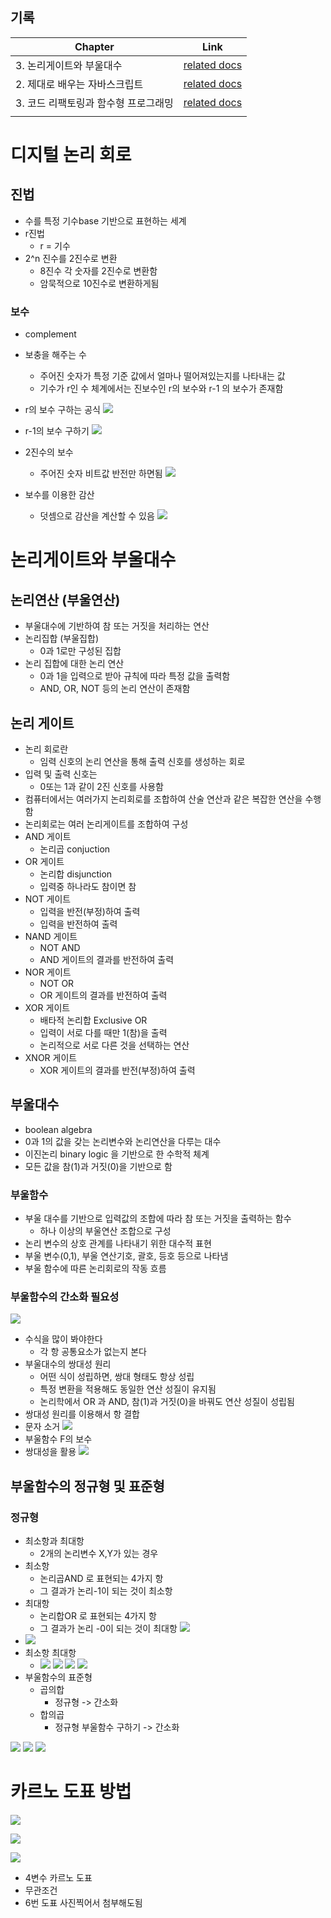 ## 기록
| **Chapter**           | **Link**                                                    |
| --------------------- | ----------------------------------------------------------- |
| 3. 논리게이트와 부울대수        | [related docs](Etc/디지털-논리-회로/note2.md)                      |
| 2. 제대로 배우는 자바스크립트     | [related docs](Etc/실시간-모니터링-시스템을-만들며-정복하는-MEVN/chapter2.md) |
| 3. 코드 리팩토링과 함수형 프로그래밍 | [related docs](Etc/실시간-모니터링-시스템을-만들며-정복하는-MEVN/chapter3.md) |
|                       |                                                             |


# 디지털 논리 회로

## 진법
- 수를 특정 기수base 기반으로 표현하는 세계
- r진법
	- r = 기수
- 2^n 진수를 2진수로 변환
	- 8진수 각 숫자를 2진수로 변환함
	- 암묵적으로 10진수로 변환하게됨
### 보수
- complement
- 보충을 해주는 수
	- 주어진 숫자가 특정 기준 값에서 얼마나 떨어져있는지를 나타내는 값
	- 기수가 r인 수 체계에서는 진보수인 r의 보수와 r-1 의 보수가 존재함
- r의 보수 구하는 공식
![](https://i.imgur.com/VU6dEo5.png)
- r-1의 보수 구하기
![](https://i.imgur.com/mWXks5e.png)

- 2진수의 보수
	- 주어진 숫자 비트값 반전만 하면됨
![](https://i.imgur.com/E9scVtL.png)
- 보수를 이용한 감산
	- 덧셈으로 감산을 계산할 수 있음
![](https://i.imgur.com/kHGVYGQ.png)
# 논리게이트와 부울대수
## 논리연산 (부울연산)
- 부울대수에 기반하여 참 또는 거짓을 처리하는 연산
- 논리집합 (부울집합)
	- 0과 1로만 구성된 집합
- 논리 집합에 대한 논리 연산
	- 0과 1을 입력으로 받아 규칙에 따라 특정 값을 출력함
	- AND, OR, NOT 등의 논리 연산이 존재함
## 논리 게이트
- 논리 회로란
	- 임력 신호의 논리 연산을 통해 출력 신호를 생성하는 회로
- 입력 및 출력 신호는
	- 0또는 1과 같이 2진 신호를 사용함
- 컴퓨터에서는 여러가지 논리회로를 조합하여 산술 연산과 같은 복잡한 연산을 수행함
- 논리회로는 여러 논리게이트를 조합하여 구성
- AND 게이트
	- 논리곱 conjuction
- OR 게이트
	- 논리합 disjunction
	- 입력중 하나라도 참이면 참
- NOT 게이트
	- 입력을 반전(부정)하여 출력
	- 입력을 반전하여 출력
- NAND 게이트
	- NOT AND
	- AND 게이트의 결과를 반전하여 출력
- NOR 게이트
	- NOT OR
	- OR 게이트의 결과를 반전하여 출력
- XOR 게이트
	- 배타적 논리합 Exclusive OR
	- 입력이 서로 다를 때만 1(참)을 출력
	- 논리적으로 서로 다른 것을 선택하는 연산
- XNOR 게이트
	- XOR 게이트의 결과를 반전(부정)하여 출력
## 부울대수
- boolean algebra
- 0과 1의 값을 갖는 논리변수와 논리연산을 다루는 대수
- 이진논리 binary logic 을 기반으로 한 수학적 체계
- 모든 값을 참(1)과 거짓(0)을 기반으로 함
### 부울함수
- 부울 대수를 기반으로 입력값의 조합에 따라 참 또는 거짓을 출력하는 함수
	- 하나 이상의 부울연산 조합으로 구성
- 논리 변수의 상호 관계를 나타내기 위한 대수적 표현
- 부울 변수(0,1), 부울 연산기호, 괄호, 등호 등으로 나타냄
- 부울 함수에 따른 논리회로의 작동 흐름
### 부울함수의 간소화 필요성
![](https://i.imgur.com/YvzQs30.png)
- 수식을 많이 봐야한다
	- 각 항 공통요소가 없는지 본다
- 부울대수의 쌍대성 원리
	- 어떤 식이 성립하면, 쌍대 형태도 항상 성립
	- 특정 변환을 적용해도 동일한 연산 성질이 유지됨
	- 논리학에서 OR 과 AND, 참(1)과 거짓(0)을 바꿔도 연산 성질이 성립됨
- 쌍대성 원리를 이용해서 항 결합
- 문자 소거
![](https://i.imgur.com/njEHcB1.png)
- 부울함수 F의 보수
- 쌍대성을 활용
![](https://i.imgur.com/xuFhI56.png)
## 부울함수의 정규형 및 표준형
### 정규형
- 최소항과 최대항
	- 2개의 논리변수 X,Y가 있는 경우
- 최소항
	- 논리곱AND 로 표현되는 4가지 항
	- 그 결과가 논리-1이 되는 것이 최소항
- 최대항
	- 논리합OR 로 표현되는 4가지 항
	- 그 결과가 논리 -0이 되는 것이 최대항
![](https://i.imgur.com/Bc9MQ8T.png)
- ![](https://i.imgur.com/4KLDtSx.png)
- 최소항 최대항
	- ![](https://i.imgur.com/byGyWHY.png)
![](https://i.imgur.com/EBkU7Ur.png)
![](https://i.imgur.com/lj9l3Su.png)
![](https://i.imgur.com/HAOmhud.png)
- 부울함수의 표준형
	- 곱의합
		- 정규형 -> 간소화
	- 합의곱
		- 정규형 부울함수 구하기 -> 간소화

![](https://i.imgur.com/VIwBeAz.png)
![](https://i.imgur.com/44vvioK.png)
![](https://i.imgur.com/kcWnc5j.png)
# 카르노 도표 방법
![](https://i.imgur.com/v6TywDI.png)

![](https://i.imgur.com/TKemwJK.png)

![](https://i.imgur.com/3L7AlDc.png)

- 4변수 카르노 도표
- 무관조건
- 6번 도표 사진찍어서 첨부해도됨